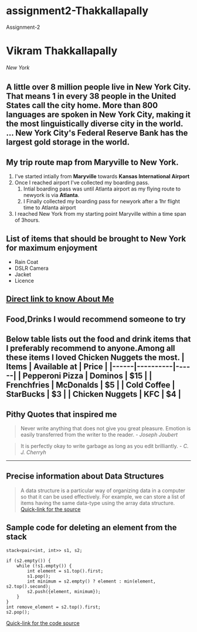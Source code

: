 # assignment2-Thakkallapally
Assignment-2
# Vikram Thakkallapally
###### New York
A little over **8 million people** live in **New York City**. That means 1 in every 38 people in the United States call the city home. More than 800 languages are spoken in New York City, making it the most linguistically diverse city in the world. ... New York City's **Federal Reserve Bank** has the **largest gold storage in the world**.
---
## My trip route map from Maryville to New York.
1. I've started intially from **Maryville** towards **Kansas International Airport**
2. Once I reached airport I've collected my boarding pass.
    1. Intial boarding pass was until Atlanta airport as my flying route to newyork is via **Atlanta**.
    2. I Finally collected my boarding pass for newyork after a 1hr flight time to Atlanta airport 
3. I reached New York from my starting point Maryville within a time span of 3hours.

## List of items that should be brought to New York for maximum enjoyment

* Rain Coat
* DSLR Camera
* Jacket
* Licence

[Direct link to know About Me](./AboutMe.md)
---
## Food,Drinks I would recommend someone to try
Below table lists out the food and drink items that I preferably recommend to anyone.Among all these items I loved Chicken Nuggets the most.
| Items | Available at | Price |
|------|----------|------|
| Pepperoni Pizza | Dominos | $15 |
| Frenchfries | McDonalds | $5 |
| Cold Coffee | StarBucks | $3 |
| Chicken Nuggets | KFC | $4 |
---
## Pithy Quotes that inspired me 
> Never write anything that does not give you great pleasure. Emotion is easily transferred from the     writer to the reader.   - *Joseph Joubert*

> It is perfectly okay to write garbage as long as you edit brilliantly.   - *C. J. Cherryh*

----
## Precise information about Data Structures
> A data structure is a particular way of organizing data in a computer so that it can be used effectively.
> For example, we can store a list of items having the same data-type using the array data structure.
[Quick-link for the source](https://www.geeksforgeeks.org/data-structures/)
## Sample code for deleting an element from the stack
```
stack<pair<int, int>> s1, s2;

if (s2.empty()) {
    while (!s1.empty()) {
        int element = s1.top().first;
        s1.pop();
        int minimum = s2.empty() ? element : min(element, s2.top().second);
        s2.push({element, minimum});
    }
}
int remove_element = s2.top().first;
s2.pop();

```
[Quick-link for the code source](https://cp-algorithms.com/data_structures/stack_queue_modification.html)

